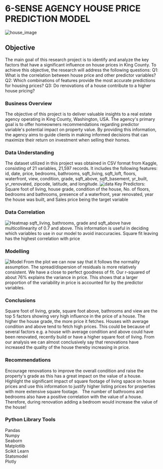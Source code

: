 # 6-SENSE AGENCY HOUSE PRICE PREDICTION MODEL  
![house_image](https://github.com/kithinji007/Six-Sense-Agency-Hse-price-prediction-model/blob/main/images/house_image.jpg)

## Objective
The main goal of this research project is to identify and analyze the key factors that have a significant influence on house prices in King County. 
To achieve this objective, the research will address the following questions:
Q1: What is the correlation between house price and other predictor variables?
Q2: Which combinations of features provide the most accurate predictions for housing prices?
Q3: Do renovations of a house contribute to a higher house pricing?

### Business Overview
The objective of this project is to deliver valuable insights to a real estate agency operating in King County, Washington, USA. The agency's primary goal is to offer homeowners recommendations regarding predictor variable's potential impact on property value. By providing this information, the agency aims to guide clients in making informed decisions that can maximize their return on investment when selling their homes.

### Data Understanding
The dataset utilized in this project was obtained in CSV format from Kaggle, consisting of  21 variables, 21,597 records. It includes the following features: id, date, price, bedrooms, bathrooms, sqft_living, sqft_loft, floors, waterfront, view, condition, grade, sqft_above, sqft_basement, yr_built, yr_renovated, zipcode, latitude, and longitude.
![data](https://github.com/kithinji007/Six-Sense-Agency-Hse-price-prediction-model/blob/main/data.png)
Key Predictors: Square foot of living, house grade, condition of the house, No. of floors, bedrooms and bathrooms,  presence of a waterfront, year renovated, year the house was built, and Sales price being the target variable

### Data Correlation
![Heatmap](https://github.com/kithinji007/Six-Sense-Agency-Hse-price-prediction-model/blob/main/Heatmap.png)
sqft_living, bathrooms, grade and sqft_above have multicollinearity of  0.7 and above.  This information is useful in deciding which variables  to use in our model to avoid inaccuracies. Square fit leaving has the highest correlation with price

### Modelling
![Model](https://github.com/kithinji007/Six-Sense-Agency-Hse-price-prediction-model/blob/main/Model.png)
From the plot we can now say that it follows the normality assumption. The spread/dispersion of residuals is more relatively consistent. We have a close to perfect goodness of fit. Our r-squared of about 76% explains the variance in price. This shows that a larger proportion of the variability in price is accounted for by the predictor variables.

### Conclusions
Square foot of living, grade, square foot above, bathrooms and view are the top 5 factors showing very high influence in the price of a house.
The higher the house grade, the more price it fetches. Houses with average condition and above tend to fetch high prices. This could be because of  several factors e.g. a house with average condition and above could have been renovated, recently build or have a higher square foot of living. 
From our analysis we can almost conclusively say that renovations have increased the quality of the house thereby increasing in price.

### Recommendations
Encourage renovations to improve the overall condition and raise the property's grade as this has a great impact on the value of a house.  
Highlight the significant impact of square footage of living space on house prices and use this information to justify higher listing prices for properties with more extensive square footage.  
The number of bathrooms and bedrooms also have a positive correlation with the value of a house. Therefore, during renovation adding a bedroom would increase the value of the house!

### Python Library Tools
Pandas <br>
Numpy <br>
Seaborn <br>
Matplotlib<br>
Scikit Learn<br>
Statsmodel<br>
Plotly
